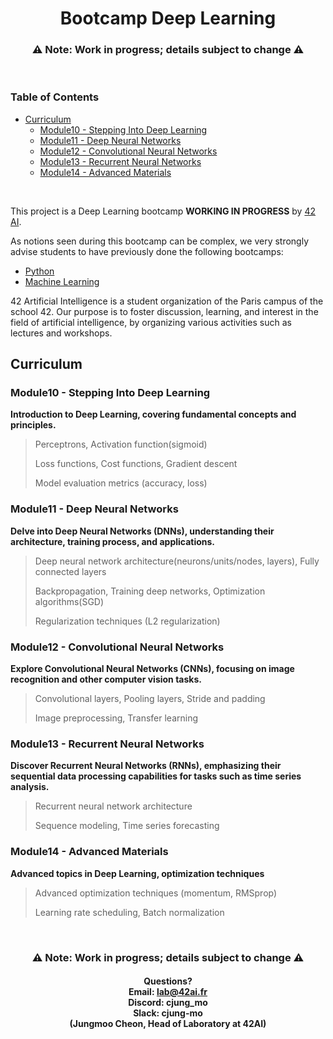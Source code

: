 
<h1 align="center">
  Bootcamp Deep Learning
</h1>
<h3 align="center">⚠️ Note: Work in progress; details subject to change ⚠️</h3>
<br/>

### Table of Contents

- [Curriculum](#curriculum)
  - [Module10 - Stepping Into Deep Learning](#module10---stepping-into-deep-learning)
  - [Module11 - Deep Neural Networks](#module11---deep-neural-networks)
  - [Module12 - Convolutional Neural Networks](#module12---convolutional-neural-networks)
  - [Module13 - Recurrent Neural Networks](#module13---recurrent-neural-networks)
  - [Module14 - Advanced Materials](#module14---advanced-materials)
<br/>

This project is a Deep Learning bootcamp **WORKING IN PROGRESS** by  [42 AI](http://www.42ai.fr/).

As notions seen during this bootcamp can be complex, we very strongly advise students to have previously done the following bootcamps:

-   [Python](https://github.com/42-AI/bootcamp_python)
-   [Machine Learning](https://github.com/42-AI/bootcamp_machine-learning)


42 Artificial Intelligence is a student organization of the Paris campus of the school 42. Our purpose is to foster discussion, learning, and interest in the field of artificial intelligence, by organizing various activities such as lectures and workshops.

## Curriculum

### Module10 - Stepping Into Deep Learning

**Introduction to Deep Learning, covering fundamental concepts and principles.**

> Perceptrons, Activation function(sigmoid)
> 
> Loss functions, Cost functions, Gradient descent
> 
> Model evaluation metrics (accuracy, loss)

### Module11 - Deep Neural Networks

**Delve into Deep Neural Networks (DNNs), understanding their architecture, training process, and applications.**

> Deep neural network architecture(neurons/units/nodes, layers), Fully connected layers
> 
> Backpropagation, Training deep networks, Optimization algorithms(SGD)
> 
> Regularization techniques (L2 regularization)

### Module12 - Convolutional Neural Networks

**Explore Convolutional Neural Networks (CNNs), focusing on image recognition and other computer vision tasks.**

> Convolutional layers, Pooling layers, Stride and padding
> 
> Image preprocessing, Transfer learning

### Module13 - Recurrent Neural Networks

**Discover Recurrent Neural Networks (RNNs), emphasizing their sequential data processing capabilities for tasks such as time series analysis.**

> Recurrent neural network architecture
> 
> Sequence modeling, Time series forecasting

### Module14 - Advanced Materials

**Advanced topics in Deep Learning, optimization techniques**

> Advanced optimization techniques (momentum, RMSprop)
> 
> Learning rate scheduling, Batch normalization

<br/>

<h3 align="center">⚠️ Note: Work in progress; details subject to change ⚠️</h3>
<h4 align="center">
  Questions?<br>
  Email: <a href="mailto:lab@42ai.fr">lab@42ai.fr</a><br>
  Discord: cjung_mo<br>
  Slack: cjung-mo<br> (Jungmoo Cheon, Head of Laboratory at 42AI)
</h4>
